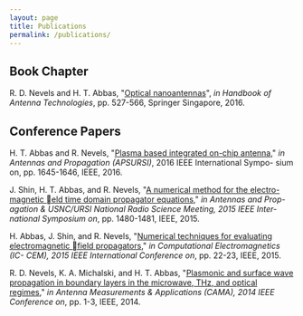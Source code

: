 ```yaml
---
layout: page
title: Publications
permalink: /publications/
---
```


## Book Chapter
R. D. Nevels and H. T. Abbas, "[Optical nanoantennas](http://link.springer.com/referenceworkentry/10.1007/978-981-4560-75-7_43-1)", *in Handbook of
Antenna Technologies*, pp. 527-566, Springer Singapore, 2016.

## Conference Papers
H. T. Abbas and R. Nevels, "[Plasma based integrated on-chip antenna](http://ieeexplore.ieee.org/abstract/document/7696529/)," *in
Antennas and Propagation (APSURSI)*, 2016 IEEE International Sympo-
sium on, pp. 1645-1646, IEEE, 2016.

J. Shin, H. T. Abbas, and R. Nevels, "[A numerical method for the electro-
magnetic eld time domain propagator equations](http://ieeexplore.ieee.org/document/7305129/?arnumber=7305129)," *in Antennas and Prop-
agation & USNC/URSI National Radio Science Meeting, 2015 IEEE Inter-
national Symposium on*, pp. 1480-1481, IEEE, 2015.

H. Abbas, J. Shin, and R. Nevels, "[Numerical techniques for evaluating
electromagnetic field propagators](http://ieeexplore.ieee.org/document/7052541/?arnumber=7052541)," *in Computational Electromagnetics (IC-
CEM), 2015 IEEE International Conference on*, pp. 22-23, IEEE, 2015.

R. D. Nevels, K. A. Michalski, and H. T. Abbas, "[Plasmonic and surface
wave propagation in boundary layers in the microwave, THz, and optical
regimes](http://ieeexplore.ieee.org/document/7003332/?arnumber=7003332)," *in Antenna Measurements & Applications (CAMA), 2014 IEEE
Conference on*, pp. 1-3, IEEE, 2014.
